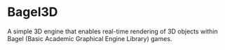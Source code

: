 # Bagel3D
 A simple 3D engine that enables real-time rendering of 3D objects within Bagel (Basic Academic Graphical Engine Library) games.

